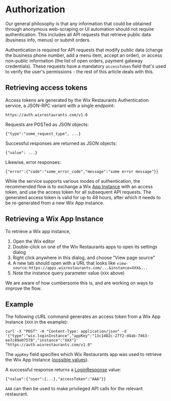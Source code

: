 # Authorization
Our general philosophy is that any information that could be obtained through anonymous web-scraping or UI automation should not require authentication. This includes all API requests that retrieve public data (business info, menus) or submit orders.

Authentication is required for API requests that modify public data (change the business phone number, add a menu item, accept an order), or access non-public information (the list of open orders, payment gateway credentials). These requests have a mandatory ```accessToken``` field that's used to verify the user's permissions - the rest of this article deals with this.

## Retrieving access tokens
Access tokens are generated by the Wix Restaurants Authentication service, a JSON-RPC variant with a single endpoint:

    https://auth.wixrestaurants.com/v1.0

Requests are POSTed as JSON objects:

    {"type":"some_request_type", ...}

Successful responses are returned as JSON objects:

    {"value": ...}

Likewise, error responses: 

    {"error":{"code":"some_error_code","message":"some error message"}}

While the service supports various modes of authentication, the recommended flow is to exchange a Wix [App Instance](https://dev.wix.com/docs/infrastructure/app-instance/) with an access token, and use the access token for all subsequent API requests. The generated access token is valid for up to 48 hours, after which it needs to be re-generated from a new Wix App instance.

## Retrieving a Wix App Instance
To retrieve a Wix app instance,

1. Open the Wix editor
2. Double-click on one of the Wix Restaurants apps to open its settings dialog
3. Right click anywhere in this dialog, and choose "View page source"
4. A new tab should open with a URL that looks like ```view-source:https://apps.wixrestaurants.com/...&instance=XXX&...```
5. Note the instance query parameter value (```XXX``` above)

We are aware of how cumbersome this is, and are working on ways to improve the flow.

## Example
The following cURL command generates an access token from a Wix App Instance (```XXX``` in the example):

    curl -X "POST" -H "Content-Type: application/json" -d '{"type":"wix.loginInstance","appKey":"13c1402c-27f2-d4ab-7463-ee7c89e07578","instance":"XXX"}' "https://auth.wixrestaurants.com/v1.0"

The ```appKey``` field specifies which Wix Restaurants app was used to retrieve the Wix App Instance ([possible values](https://github.com/wix/wix-restaurants-java-sdk/blob/master/wix-restaurants-java-client/src/main/java/com/wix/restaurants/WixAppIds.java)).

A successful response returns a [LoginResponse](https://github.com/wix/wix-restaurants-authentication/blob/master/wix-restaurants-authentication-api/src/main/java/com/wix/restaurants/authentication/model/LoginResponse.java) value:

    {"value":{"user":{...},"accessToken":"AAA"}}

```AAA``` can then be used to make privileged API calls for the relevant restaurant.